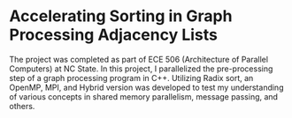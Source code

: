 # Accelerating Sorting in Graph Processing Adjacency Lists

The project was completed as part of ECE 506 (Architecture of Parallel Computers) at NC State. In this project, I parallelized the pre-processing step of a graph processing program in C++. Utilizing Radix sort, an OpenMP, MPI, and Hybrid version was developed to test my understanding of various concepts in shared memory parallelism,
message passing, and others.
